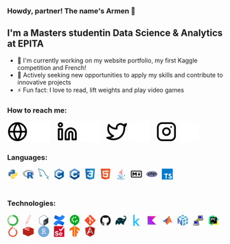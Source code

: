 ### Howdy, partner! The name's Armen 🤠

## I'm a Masters studentin Data Science & Analytics at EPITA
- 🌱 I'm currently working on my website portfolio, my first Kaggle competition and French! 
- 🔎 Actively seeking new opportunities to apply my skills and contribute to innovative projects
- ⚡ Fun fact: I love to read, lift weights and play video games

### How to reach me:

[![website](./img/globe-light.svg)](https://armengh.com#gh-light-mode-only)
[![website](./img/globe-dark.svg)](https://armengh.com#gh-dark-mode-only)
&nbsp;&nbsp;
[![website](./img/linkedin-light.svg)](https://www.linkedin.com/in/armen-haddad-321443111#gh-light-mode-only)
[![website](./img/linkedin-dark.svg)](https://www.linkedin.com/in/armen-haddad-321443111#gh-dark-mode-only)
&nbsp;&nbsp;
[![website](./img/twitter-light.svg)](https://twitter.com/HaddadArmen#gh-light-mode-only)
[![website](./img/twitter-dark.svg)](https://twitter.com/HaddadArmen#gh-dark-mode-only)
&nbsp;&nbsp;
[![website](./img/instagram-light.svg)](https://www.instagram.com/h_armen97#gh-light-mode-only)
[![website](./img/instagram-dark.svg)](https://www.instagram.com/h_armen97#gh-dark-mode-only)

### Languages:
[<img align="left" alt="Python" width="26px" src="https://github.com/devicons/devicon/blob/v2.15.1/icons/python/python-original.svg" style="padding-right:10px;" />](#)
[<img align="left" alt="R" width="26px" src="https://github.com/devicons/devicon/blob/v2.15.1/icons/r/r-original.svg" style="padding-right:10px;" />](#)
[<img align="left" alt="MySQL" width="26px" src="https://github.com/devicons/devicon/blob/v2.15.1/icons/mysql/mysql-original.svg" style="padding-right:10px;" />](#)
[<img align="left" alt="C" width="26px" src="https://github.com/devicons/devicon/blob/v2.15.1/icons/c/c-original.svg" style="padding-right:10px;" />](#)
[<img align="left" alt="CPP" width="26px" src="https://github.com/devicons/devicon/blob/v2.15.1/icons/cplusplus/cplusplus-original.svg" style="padding-right:10px;" />](#)
[<img align="left" alt="CSS" width="26px" src="https://github.com/devicons/devicon/blob/v2.15.1/icons/css3/css3-original.svg" style="padding-right:10px;" />](#)
[<img align="left" alt="HTML" width="26px" src="https://github.com/devicons/devicon/blob/v2.15.1/icons/html5/html5-original.svg" style="padding-right:10px;" />](#)
[<img align="left" alt="Java" width="26px" src="https://github.com/devicons/devicon/blob/v2.15.1/icons/java/java-original.svg" style="padding-right:10px;" />](#)
[<img align="left" alt="Markdown" width="26px" media="(prefers-color-scheme: light)" src="https://github.com/devicons/devicon/blob/v2.15.1/icons/markdown/markdown-original.svg#gh-light-mode-only" style="padding-right:10px;" />](#) <!-- Dark Mode -->
[<img align="left" alt="PHP" width="26px" src="https://github.com/devicons/devicon/blob/v2.15.1/icons/php/php-original.svg" style="padding-right:10px;" />](#)
[<img align="left" alt="TypeScript" width="26px" src="https://github.com/devicons/devicon/blob/v2.15.1/icons/typescript/typescript-original.svg" style="padding-right:10px;" />](#)&nbsp;

&nbsp;

### Technologies:
[<img align="left" alt="Anaconda" width="26px" src="https://github.com/devicons/devicon/blob/v2.15.1/icons/anaconda/anaconda-original.svg" style="padding-right:10px;" />](#)
[<img align="left" alt="Apache" width="26px" src="https://github.com/devicons/devicon/blob/v2.15.1/icons/apache/apache-line.svg" style="padding-right:10px;" />](#) <!-- Dark Mode -->
[<img align="left" alt="Bash" width="26px" src="https://github.com/devicons/devicon/blob/v2.15.1/icons/bash/bash-original.svg" style="padding-right:10px;" />](#) <!-- Dark Mode -->
[<img align="left" alt="Confluence" width="26px" src="https://github.com/devicons/devicon/blob/v2.15.1/icons/confluence/confluence-original.svg" style="padding-right:10px;" />](#)
[<img align="left" alt="Cucumber" width="26px" src="https://github.com/devicons/devicon/blob/v2.15.1/icons/cucumber/cucumber-plain.svg" style="padding-right:10px;" />](#)
[<img align="left" alt="Git" width="26px" src="https://github.com/devicons/devicon/blob/v2.15.1/icons/git/git-original.svg" style="padding-right:10px;" />](#)
[<img align="left" alt="GitHub" width="26px" src="https://github.com/devicons/devicon/blob/v2.15.1/icons/github/github-original.svg" style="padding-right:10px;" />](#) <!-- Dark Mode -->
[<img align="left" alt="Gradle" width="26px" src="https://github.com/devicons/devicon/blob/v2.15.1/icons/gradle/gradle-plain.svg" style="padding-right:10px;" />](#)
<!-- IntelliJ -->
<!-- Jira -->
[<img align="left" alt="Kaggle" width="26px" src="https://github.com/devicons/devicon/blob/v2.15.1/icons/kaggle/kaggle-original.svg" style="padding-right:10px;" />](#)
[<img align="left" alt="Kotlin" width="26px" src="https://github.com/devicons/devicon/blob/v2.15.1/icons/kotlin/kotlin-original.svg" style="padding-right:10px;" />](#)
[<img align="left" alt="Matlab" width="26px" src="https://github.com/devicons/devicon/blob/v2.15.1/icons/matlab/matlab-original.svg" style="padding-right:10px;" />](#)
[<img align="left" alt="Numpy" width="26px" src="https://github.com/devicons/devicon/blob/v2.15.1/icons/numpy/numpy-original.svg" style="padding-right:10px;" />](#)
[<img align="left" alt="Putty" width="26px" src="https://github.com/devicons/devicon/blob/v2.15.1/icons/putty/putty-original.svg" style="padding-right:10px;" />](#)
[<img align="left" alt="PyCharm" width="26px" src="https://github.com/devicons/devicon/blob/v2.15.1/icons/pycharm/pycharm-original.svg" style="padding-right:10px;" />](#)
[<img align="left" alt="PyTorch" width="26px" src="https://github.com/devicons/devicon/blob/v2.15.1/icons/pytorch/pytorch-original.svg" style="padding-right:10px;" />](#)
[<img align="left" alt="Redis" width="26px" src="https://github.com/devicons/devicon/blob/v2.15.1/icons/redis/redis-original.svg" style="padding-right:10px;" />](#)
[<img align="left" alt="RStudio" width="26px" src="https://github.com/devicons/devicon/blob/v2.15.1/icons/rstudio/rstudio-original.svg" style="padding-right:10px;" />](#)
[<img align="left" alt="Selenium" width="26px" src="https://github.com/devicons/devicon/blob/v2.15.1/icons/selenium/selenium-original.svg" style="padding-right:10px;" />](#)
[<img align="left" alt="TensorFlow" width="26px" src="https://github.com/devicons/devicon/blob/v2.15.1/icons/tensorflow/tensorflow-original.svg" style="padding-right:10px;" />](#)
[<img align="left" alt="Angular" width="26px" src="https://github.com/devicons/devicon/blob/v2.15.1/icons/angularjs/angularjs-original.svg" style="padding-right:10px;" />](#)



[website]: www.armengh.com
